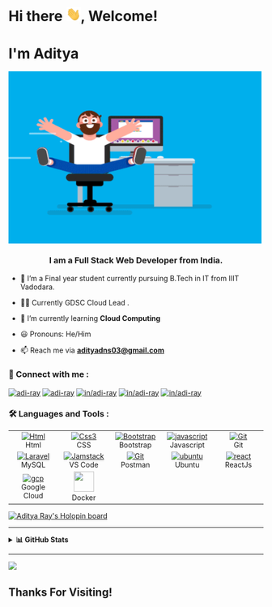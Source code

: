<h1>Hi there <img src="https://github.com/vishant-mehta/vishant-mehta/blob/main/hello.gif" width="29px">, Welcome!</h1>

<h1 align="left">I'm Aditya</h1>
<img align="center" alt="GIF" src="https://github.com/staticshreyas/staticshreyas/blob/master/coder.gif?raw=true" width="500" height="340" />
<h3 align="center">I am a Full Stack Web Developer from India. </h3>

- 🔭 I’m a Final year student currently pursuing B.Tech in IT from IIIT Vadodara.

- 👨‍💻 Currently GDSC Cloud Lead .

- 🌱 I’m currently learning **Cloud Computing**

- 😃 Pronouns: He/Him


- 📫 Reach me via **adityadns03@gmail.com**

<h3 align="left">🤝 Connect with me :</h3>
<p align="left">
<a href="https://dev.to/adiray" target="blank"><img align="center" src="https://raw.githubusercontent.com/rahuldkjain/github-profile-readme-generator/master/src/images/icons/Social/devto.svg" alt="adi-ray" height="30" width="40" /></a>
<a href="https://twitter.com/ray_aadii" target="blank"><img align="center" src="https://raw.githubusercontent.com/rahuldkjain/github-profile-readme-generator/master/src/images/icons/Social/twitter.svg" alt="adi-ray" height="30" width="40" /></a>
<a href="https://www.linkedin.com/in/adi-ray" target="blank"><img align="center" src="https://raw.githubusercontent.com/rahuldkjain/github-profile-readme-generator/master/src/images/icons/Social/linked-in-alt.svg" alt="in/adi-ray" height="30" width="40" /></a>
<a href="https://leetcode.com/ray_aadii" target="blank"><img align="center" src="https://raw.githubusercontent.com/rahuldkjain/github-profile-readme-generator/master/src/images/icons/Social/leet-code.svg" alt="in/adi-ray" height="30" width="40" /></a>
<a href="https://auth.geeksforgeeks.org/user/adityadns03" target="blank"><img align="center" src="https://raw.githubusercontent.com/rahuldkjain/github-profile-readme-generator/master/src/images/icons/Social/geeks-for-geeks.svg" alt="in/adi-ray" height="30" width="40" /></a>

</p>

<h3 align="left">🛠 Languages and Tools :</h3>

<table align="center">
  <tr>
      <td align="center" width="96">
      <a href="#html">
        <img src="https://www.vectorlogo.zone/logos/w3_html5/w3_html5-icon.svg" width="48" height="48" alt="Html" />
      </a>
      <br>Html
    </td>
    <td align="center" width="96">
      <a href="#css3">
        <img src="https://upload.wikimedia.org/wikipedia/commons/thumb/6/62/CSS3_logo.svg/48px-CSS3_logo.svg.png" width="48" height="48" alt="Css3" />
      </a>
      <br>CSS
    </td>
     <td align="center" width="96">
      <a href="#bootstrap">
        <img src="https://cdn.worldvectorlogo.com/logos/bootstrap-4.svg" width="48" height="48" alt="Bootstrap" />
      </a>
      <br>Bootstrap
    </td>
     <td align="center" width="96">
      <a href="#js">
        <img src="https://upload.wikimedia.org/wikipedia/commons/thumb/9/99/Unofficial_JavaScript_logo_2.svg/1024px-Unofficial_JavaScript_logo_2.svg.png" width="48" height="48" alt="javascript" />
      </a>
      <br>Javascript
    </td>
    <td align="center" width="96">
      <a href="#git" >
        <img src="https://upload.wikimedia.org/wikipedia/commons/thumb/3/3f/Git_icon.svg/1200px-Git_icon.svg.png" width="48" height="48" alt="Git" />
      </a>
      <br>Git
    </td>
  </tr>

  <tr>
      <td align="center" width="96">
      <a href="#laravel">
        <img src="https://www.logo.wine/a/logo/MySQL/MySQL-Logo.wine.svg" width="48" height="48" alt="Laravel" />
      </a>
      <br>MySQL
    </td>
     <td align="center"  width="96">
      <a href="#vscode">
        <img src="https://upload.wikimedia.org/wikipedia/commons/9/9a/Visual_Studio_Code_1.35_icon.svg" width="48" height="48" alt="Jamstack" />
      </a>
      <br>VS Code
    </td>
    <td align="center" width="96">
      <a href="#postman" >
        <img src="https://www.vectorlogo.zone/logos/getpostman/getpostman-icon.svg" width="48" height="48" alt="Git" />
      </a>
      <br>Postman
    </td>
    <td align="center" width="96">
      <a href="#ubuntu" >
        <img src="https://www.vectorlogo.zone/logos/ubuntu/ubuntu-icon.svg" width="48" height="48" alt="ubuntu" />
      </a>
      <br>Ubuntu
    </td>
    <td align="center" width="96">
      <a href="#react" >
        <img src="https://www.vectorlogo.zone/logos/reactjs/reactjs-icon.svg" width="48" height="48" alt="react" />
      </a>
      <br>ReactJs
    </td>
  </tr>
   <tr>
      <td align="center" width="96">
       <a href="https://cloud.google.com" target="_blank" rel="noreferrer"> <img src="https://www.vectorlogo.zone/logos/google_cloud/google_cloud-icon.svg" alt="gcp" width="45" height="45"/> 
       </a>
      <br>Google Cloud 
    </td>
      <td align="center" width="96">
       <a href="#docker"> <img src="https://www.vectorlogo.zone/logos/docker/docker-tile.svg" width="40" height="40"/> 
       </a>
      <br>Docker 
    </td>
<!--      <td align="center" width="96">
      <a href="#digitalocean">
        <img src="https://upload.wikimedia.org/wikipedia/commons/f/ff/DigitalOcean_logo.svg" width="48" height="48" alt="Digital Ocean" />
      </a>
      <br>Digital Ocean -->
    </td>
<!--       <td align="center" width="96">
      <a href="#git" >
        <img src="https://upload.wikimedia.org/wikipedia/commons/thumb/3/3f/Git_icon.svg/1200px-Git_icon.svg.png" width="48" height="48" alt="Git" />
      </a>
      <br>Git -->
    </td>
<!--       <td align="center"  width="96">
      <a href="#vscode">
        <img src="https://upload.wikimedia.org/wikipedia/commons/9/9a/Visual_Studio_Code_1.35_icon.svg" width="48" height="48" alt="Jamstack" />
      </a>
      <br>VS Code -->
    </td>
<!--       <td align="center" width="96">
      <a href="#postman" >
        <img src="https://www.vectorlogo.zone/logos/getpostman/getpostman-icon.svg" width="48" height="48" alt="Git" />
      </a>
      <br>Postman -->
    </td>

  </tr>
</table>

[![Aditya Ray's Holopin board](https://holopin.me/ray_aadii)](https://holopin.me/ray_aadii)

---


<details>
  <summary>  <b>📊 GitHub Stats</b> </summary>
<p><img width="100%" height="200px" align="left" src="https://github-readme-stats.vercel.app/api?username=adi-ray&theme=vue-dark&hide_border=false&include_all_commits=true&count_private=true" alt="adi-ray" /></p>
<p>&nbsp;<img width="100%" height="250px" align="center" src="https://github-readme-streak-stats.herokuapp.com/?user=adi-ray&theme=vue-dark&hide_border=false" alt="adi-ray" /></p>
<p><img width="100%" height="200px" align="right" src="https://github-readme-stats.vercel.app/api/top-langs/?username=adi-ray&theme=vue-dark&hide_border=false&include_all_commits=true&count_private=true&layout=compact" alt="adi-ray" /></p>
</details>


____________

![](https://komarev.com/ghpvc/?username=adi-ray&style=plastic&label=PROFILE+VIEWS)

<h2>Thanks For Visiting!  </h2>
